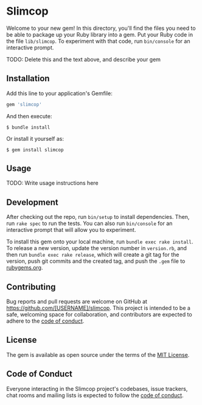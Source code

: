 # Slimcop

Welcome to your new gem! In this directory, you'll find the files you need to be able to package up your Ruby library into a gem. Put your Ruby code in the file `lib/slimcop`. To experiment with that code, run `bin/console` for an interactive prompt.

TODO: Delete this and the text above, and describe your gem

## Installation

Add this line to your application's Gemfile:

```ruby
gem 'slimcop'
```

And then execute:

    $ bundle install

Or install it yourself as:

    $ gem install slimcop

## Usage

TODO: Write usage instructions here

## Development

After checking out the repo, run `bin/setup` to install dependencies. Then, run `rake spec` to run the tests. You can also run `bin/console` for an interactive prompt that will allow you to experiment.

To install this gem onto your local machine, run `bundle exec rake install`. To release a new version, update the version number in `version.rb`, and then run `bundle exec rake release`, which will create a git tag for the version, push git commits and the created tag, and push the `.gem` file to [rubygems.org](https://rubygems.org).

## Contributing

Bug reports and pull requests are welcome on GitHub at https://github.com/[USERNAME]/slimcop. This project is intended to be a safe, welcoming space for collaboration, and contributors are expected to adhere to the [code of conduct](https://github.com/[USERNAME]/slimcop/blob/master/CODE_OF_CONDUCT.md).

## License

The gem is available as open source under the terms of the [MIT License](https://opensource.org/licenses/MIT).

## Code of Conduct

Everyone interacting in the Slimcop project's codebases, issue trackers, chat rooms and mailing lists is expected to follow the [code of conduct](https://github.com/[USERNAME]/slimcop/blob/master/CODE_OF_CONDUCT.md).

